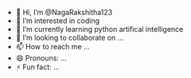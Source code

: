 - 👋 Hi, I’m @NagaRakshitha123
- 👀 I’m interested in coding
- 🌱 I’m currently learning python artifical intelligence
- 💞️ I’m looking to collaborate on ...
- 📫 How to reach me ...
- 😄 Pronouns: ...
- ⚡ Fun fact: ...

<!---
NagaRakshitha123/NagaRakshitha123 is a ✨ special ✨ repository because its `README.md` (this file) appears on your GitHub profile.
You can click the Preview link to take a look at your changes.
--->
